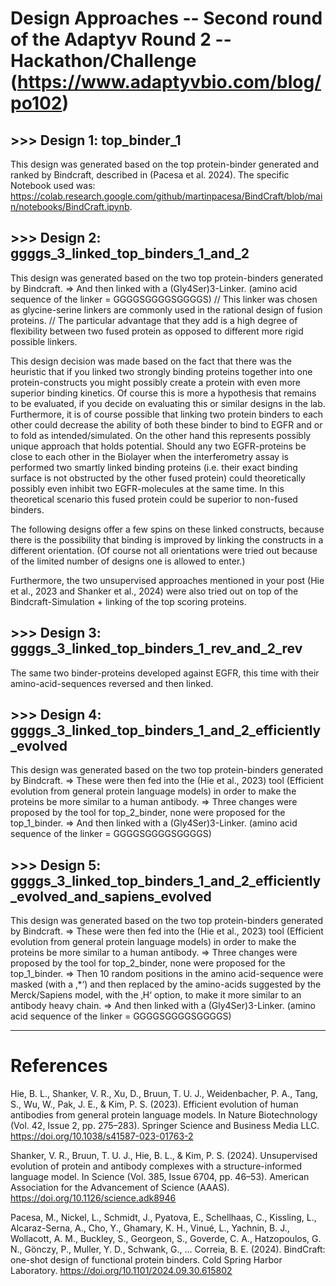 # Design Approaches -- Second round of the Adaptyv Round 2 -- Hackathon/Challenge (https://www.adaptyvbio.com/blog/po102)

## >>> Design 1:  top_binder_1
This design was generated based on the top protein-binder generated and ranked by Bindcraft, described in (Pacesa et al. 2024). The specific Notebook used was: https://colab.research.google.com/github/martinpacesa/BindCraft/blob/main/notebooks/BindCraft.ipynb.

## >>> Design 2: ggggs_3_linked_top_binders_1_and_2
This design was generated based on the two top protein-binders generated by Bindcraft.
=> And then linked with a (Gly4Ser)3-Linker. (amino acid sequence of the linker = GGGGSGGGGSGGGGS)
// This linker was chosen as glycine-serine linkers are commonly used in the rational design of fusion proteins.
// The particular advantage that they add is a high degree of flexibility between two fused protein as opposed to different more rigid possible linkers.

This design decision was made based on the fact that there was the heuristic that if you linked two strongly binding proteins together into one protein-constructs you might possibly create a protein with even more superior binding kinetics. Of course this is more a hypothesis that remains to be evaluated, if you decide on evaluating this or similar designs in the lab.
Furthermore, it is of course possible that linking two protein binders to each other could decrease the ability of both these binder to bind to EGFR and or to fold as intended/simulated.
On the other hand this represents possibly unique approach that holds potential. Should any two EGFR-proteins be close to each other in the Biolayer when the interferometry assay is performed two smartly linked binding proteins (i.e. their exact binding surface is not obstructed by the other fused protein) could theoretically possibly even inhibit two EGFR-molecules at the same time. In this theoretical scenario this fused protein could be superior to non-fused binders.

The following designs offer a few spins on these linked constructs, because there is the possibility that binding is improved by linking the constructs in a different orientation. (Of course not all orientations were tried out because of the limited number of designs one is allowed to enter.)

Furthermore, the two unsupervised approaches mentioned in your post (Hie et al., 2023 and Shanker et al., 2024) were also tried out on top of the Bindcraft-Simulation + linking of the top scoring proteins.

## >>> Design 3: ggggs_3_linked_top_binders_1_rev_and_2_rev
The same two binder-proteins developed against EGFR, this time with their amino-acid-sequences reversed and then linked.

## >>> Design 4: ggggs_3_linked_top_binders_1_and_2_efficiently_evolved
This design was generated based on the two top protein-binders generated by Bindcraft.
=> These were then fed into the (Hie et al., 2023) tool (Efficient evolution from general protein language models) in order to make the proteins be more similar to a human antibody.
=> Three changes were proposed by the tool for top_2_binder, none were proposed for the top_1_binder.
=> And then linked with a (Gly4Ser)3-Linker. (amino acid sequence of the linker = GGGGSGGGGSGGGGS)

## >>> Design 5: ggggs_3_linked_top_binders_1_and_2_efficiently_evolved_and_sapiens_evolved
This design was generated based on the two top protein-binders generated by Bindcraft.
=> These were then fed into the (Hie et al., 2023) tool (Efficient evolution from general protein language models) in order to make the proteins be more similar to a human antibody.
=> Three changes were proposed by the tool for top_2_binder, none were proposed for the top_1_binder.
=> Then 10 random positions in the amino acid-sequence were masked (with a ‚*‘) and then replaced by the amino-acids suggested by the Merck/Sapiens model, with the ‚H‘ option, to make it more similar to an antibody heavy chain.
=> And then linked with a (Gly4Ser)3-Linker. (amino acid sequence of the linker = GGGGSGGGGSGGGGS)

---

# References

Hie, B. L., Shanker, V. R., Xu, D., Bruun, T. U. J., Weidenbacher, P. A., Tang, S., Wu, W., Pak, J. E., & Kim, P. S. (2023). Efficient evolution of human antibodies from general protein language models. In Nature Biotechnology (Vol. 42, Issue 2, pp. 275–283). Springer Science and Business Media LLC. https://doi.org/10.1038/s41587-023-01763-2

Shanker, V. R., Bruun, T. U. J., Hie, B. L., & Kim, P. S. (2024). Unsupervised evolution of protein and antibody complexes with a structure-informed language model. In Science (Vol. 385, Issue 6704, pp. 46–53). American Association for the Advancement of Science (AAAS). https://doi.org/10.1126/science.adk8946

Pacesa, M., Nickel, L., Schmidt, J., Pyatova, E., Schellhaas, C., Kissling, L., Alcaraz-Serna, A., Cho, Y., Ghamary, K. H., Vinué, L., Yachnin, B. J., Wollacott, A. M., Buckley, S., Georgeon, S., Goverde, C. A., Hatzopoulos, G. N., Gönczy, P., Muller, Y. D., Schwank, G., … Correia, B. E. (2024). BindCraft: one-shot design of functional protein binders. Cold Spring Harbor Laboratory. https://doi.org/10.1101/2024.09.30.615802
